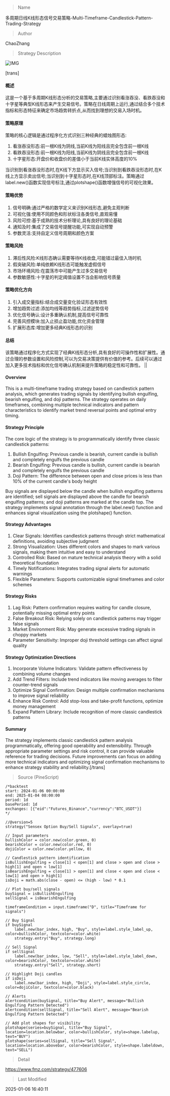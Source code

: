 
> Name

多周期日线K线形态信号交易策略-Multi-Timeframe-Candlestick-Pattern-Trading-Strategy

> Author

ChaoZhang

> Strategy Description

![IMG](https://www.fmz.com/upload/asset/184f86b2a39d4744864.png)

[trans]
#### 概述
这是一个基于多周期K线形态分析的交易策略,主要通过识别看涨吞没、看跌吞没和十字星等典型K线形态来产生交易信号。策略在日线周期上运行,通过结合多个技术指标和形态特征来确定市场趋势转折点,从而找到理想的交易入场时机。

#### 策略原理
策略的核心逻辑是通过程序化方式识别三种经典的蜡烛图形态:
1. 看涨吞没形态:前一根K线为阴线,当前K线为阳线且完全包含前一根K线
2. 看跌吞没形态:前一根K线为阳线,当前K线为阴线且完全包含前一根K线
3. 十字星形态:开盘价和收盘价的差值小于当前K线实体高度的10%

当识别到看涨吞没形态时,在K线下方显示买入信号;当识别到看跌吞没形态时,在K线上方显示卖出信号;当识别到十字星形态时,在K线顶部标注。策略通过label.new()函数实现信号标注,通过plotshape()函数增强信号的可视化效果。

#### 策略优势
1. 信号明确:通过严格的数学定义来识别K线形态,避免主观判断
2. 可视化强:使用不同颜色和形状标注各类信号,直观易懂
3. 风险可控:基于成熟的技术分析理论,具有良好的理论基础
4. 通知及时:集成了交易信号提醒功能,可实现自动预警
5. 参数灵活:支持自定义信号周期和颜色方案

#### 策略风险
1. 滞后性风险:K线形态确认需要等待K线收盘,可能错过最佳入场时机
2. 假突破风险:单纯依赖K线形态可能触发虚假信号
3. 市场环境风险:在震荡市中可能产生过多交易信号
4. 参数敏感性:十字星的判定阈值设置不当会影响信号质量

#### 策略优化方向
1. 引入成交量指标:结合成交量变化验证形态有效性
2. 增加趋势过滤:添加均线等趋势指标,过滤逆势信号
3. 优化信号确认:设计多重确认机制,提高信号可靠性
4. 完善风控模块:加入止损止盈功能,优化资金管理
5. 扩展形态库:增加更多经典K线形态的识别

#### 总结
该策略通过程序化方式实现了经典K线形态分析,具有良好的可操作性和扩展性。通过合理的参数设置和风险控制,可以为交易决策提供有价值的参考。后续可以通过加入更多技术指标和优化信号确认机制来提升策略的稳定性和可靠性。 || 

#### Overview
This is a multi-timeframe trading strategy based on candlestick pattern analysis, which generates trading signals by identifying bullish engulfing, bearish engulfing, and doji patterns. The strategy operates on daily timeframes, combining multiple technical indicators and pattern characteristics to identify market trend reversal points and optimal entry timing.

#### Strategy Principle
The core logic of the strategy is to programmatically identify three classic candlestick patterns:
1. Bullish Engulfing: Previous candle is bearish, current candle is bullish and completely engulfs the previous candle
2. Bearish Engulfing: Previous candle is bullish, current candle is bearish and completely engulfs the previous candle
3. Doji Pattern: The difference between open and close prices is less than 10% of the current candle's body height

Buy signals are displayed below the candle when bullish engulfing patterns are identified; sell signals are displayed above the candle for bearish engulfing patterns; and doji patterns are marked at the candle top. The strategy implements signal annotation through the label.new() function and enhances signal visualization using the plotshape() function.

#### Strategy Advantages
1. Clear Signals: Identifies candlestick patterns through strict mathematical definitions, avoiding subjective judgment
2. Strong Visualization: Uses different colors and shapes to mark various signals, making them intuitive and easy to understand
3. Controlled Risk: Based on mature technical analysis theory with a solid theoretical foundation
4. Timely Notifications: Integrates trading signal alerts for automatic warnings
5. Flexible Parameters: Supports customizable signal timeframes and color schemes

#### Strategy Risks
1. Lag Risk: Pattern confirmation requires waiting for candle closure, potentially missing optimal entry points
2. False Breakout Risk: Relying solely on candlestick patterns may trigger false signals
3. Market Environment Risk: May generate excessive trading signals in choppy markets
4. Parameter Sensitivity: Improper doji threshold settings can affect signal quality

#### Strategy Optimization Directions
1. Incorporate Volume Indicators: Validate pattern effectiveness by combining volume changes
2. Add Trend Filters: Include trend indicators like moving averages to filter counter-trend signals
3. Optimize Signal Confirmation: Design multiple confirmation mechanisms to improve signal reliability
4. Enhance Risk Control: Add stop-loss and take-profit functions, optimize money management
5. Expand Pattern Library: Include recognition of more classic candlestick patterns

#### Summary
The strategy implements classic candlestick pattern analysis programmatically, offering good operability and extensibility. Through appropriate parameter settings and risk control, it can provide valuable reference for trading decisions. Future improvements can focus on adding more technical indicators and optimizing signal confirmation mechanisms to enhance strategy stability and reliability.[/trans]



> Source (PineScript)

``` pinescript
/*backtest
start: 2024-01-06 00:00:00
end: 2025-01-04 08:00:00
period: 1d
basePeriod: 1d
exchanges: [{"eid":"Futures_Binance","currency":"BTC_USDT"}]
*/

//@version=5
strategy("Sensex Option Buy/Sell Signals", overlay=true)

// Input parameters
bullishColor = color.new(color.green, 0)
bearishColor = color.new(color.red, 0)
dojiColor = color.new(color.yellow, 0)

// Candlestick pattern identification
isBullishEngulfing = close[1] < open[1] and close > open and close > high[1] and open < low[1]
isBearishEngulfing = close[1] > open[1] and close < open and close < low[1] and open > high[1]
isDoji = math.abs(close - open) <= (high - low) * 0.1

// Plot buy/sell signals
buySignal = isBullishEngulfing
sellSignal = isBearishEngulfing

timeframeCondition = input.timeframe("D", title="Timeframe for signals")

// Buy Signal
if buySignal
    label.new(bar_index, high, "Buy", style=label.style_label_up, color=bullishColor, textcolor=color.white)
    strategy.entry("Buy", strategy.long)

// Sell Signal
if sellSignal
    label.new(bar_index, low, "Sell", style=label.style_label_down, color=bearishColor, textcolor=color.white)
    strategy.entry("Sell", strategy.short)

// Highlight Doji candles
if isDoji
    label.new(bar_index, high, "Doji", style=label.style_circle, color=dojiColor, textcolor=color.black)

// Alerts
alertcondition(buySignal, title="Buy Alert", message="Bullish Engulfing Pattern Detected")
alertcondition(sellSignal, title="Sell Alert", message="Bearish Engulfing Pattern Detected")

// Add plot shapes for visibility
plotshape(series=buySignal, title="Buy Signal", location=location.belowbar, color=bullishColor, style=shape.labelup, text="BUY")
plotshape(series=sellSignal, title="Sell Signal", location=location.abovebar, color=bearishColor, style=shape.labeldown, text="SELL")

```

> Detail

https://www.fmz.com/strategy/477606

> Last Modified

2025-01-06 16:40:11
